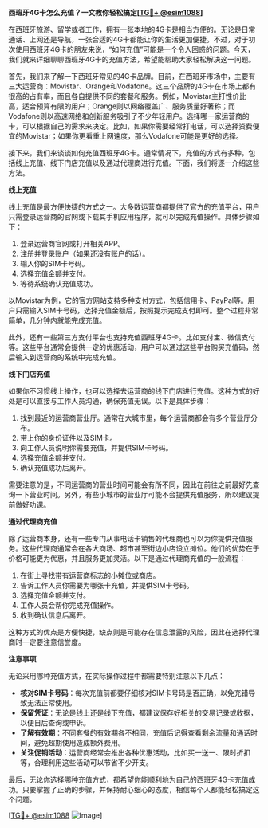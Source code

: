 **西班牙4G卡怎么充值？一文教你轻松搞定[[TG💪+ @esim1088](https://t.me/s/esim1088)]**

在西班牙旅游、留学或者工作，拥有一张本地的4G卡是相当方便的。无论是日常通话、上网还是导航，一张合适的4G卡都能让你的生活更加便捷。不过，对于初次使用西班牙4G卡的朋友来说，“如何充值”可能是一个令人困惑的问题。今天，我们就来详细聊聊西班牙4G卡的充值方法，希望能帮助大家轻松解决这一问题。

首先，我们来了解一下西班牙常见的4G卡品牌。目前，在西班牙市场中，主要有三大运营商：Movistar、Orange和Vodafone。这三个品牌的4G卡在市场上都有很高的占有率，而且各自提供不同的套餐和服务。例如，Movistar主打性价比高，适合预算有限的用户；Orange则以网络覆盖广、服务质量好著称；而Vodafone则以高速网络和创新服务吸引了不少年轻用户。选择哪一家运营商的卡，可以根据自己的需求来决定。比如，如果你需要经常打电话，可以选择资费便宜的Movistar；如果你更看重上网速度，那么Vodafone可能是更好的选择。

接下来，我们来谈谈如何充值西班牙4G卡。通常情况下，充值的方式有多种，包括线上充值、线下门店充值以及通过代理商进行充值。下面，我们将逐一介绍这些方法。

**线上充值**

线上充值是最方便快捷的方式之一。大多数运营商都提供了官方的充值平台，用户只需登录运营商的官网或下载其手机应用程序，就可以完成充值操作。具体步骤如下：

1. 登录运营商官网或打开相关APP。
2. 注册并登录账户（如果还没有账户的话）。
3. 输入你的SIM卡号码。
4. 选择充值金额并支付。
5. 等待系统确认充值成功。

以Movistar为例，它的官方网站支持多种支付方式，包括信用卡、PayPal等。用户只需输入SIM卡号码，选择充值金额后，按照提示完成支付即可。整个过程非常简单，几分钟内就能完成充值。

此外，还有一些第三方支付平台也支持充值西班牙4G卡。比如支付宝、微信支付等。这些平台通常会提供一定的优惠活动，用户可以通过这些平台购买充值码，然后输入到运营商的系统中完成充值。

**线下门店充值**

如果你不习惯线上操作，也可以选择去运营商的线下门店进行充值。这种方式的好处是可以直接与工作人员沟通，确保充值无误。以下是具体步骤：

1. 找到最近的运营商营业厅。通常在大城市里，每个运营商都会有多个营业厅分布。
2. 带上你的身份证件以及SIM卡。
3. 向工作人员说明你需要充值，并提供SIM卡号码。
4. 选择充值金额并支付。
5. 确认充值成功后离开。

需要注意的是，不同运营商的营业时间可能会有所不同，因此在前往之前最好先查询一下营业时间。另外，有些小城市的营业厅可能不会提供充值服务，所以建议提前做好功课。

**通过代理商充值**

除了运营商本身，还有一些专门从事电话卡销售的代理商也可以为你提供充值服务。这些代理商通常会在各大商场、超市甚至街边小店设立摊位。他们的优势在于价格可能更为优惠，并且服务更加灵活。以下是通过代理商充值的一般流程：

1. 在街上寻找带有运营商标志的小摊位或商店。
2. 告诉工作人员你需要为哪张卡充值，并提供SIM卡号码。
3. 选择充值金额并支付。
4. 工作人员会帮你完成充值操作。
5. 收到确认信息后离开。

这种方式的优点是方便快捷，缺点则是可能存在信息泄露的风险，因此在选择代理商时一定要注意信誉度。

**注意事项**

无论采用哪种充值方式，在实际操作过程中都需要特别注意以下几点：

- **核对SIM卡号码**：每次充值前都要仔细核对SIM卡号码是否正确，以免充错导致无法正常使用。
- **保留凭证**：无论是线上还是线下充值，都建议保存好相关的交易记录或收据，以便日后查询或申诉。
- **了解有效期**：不同套餐的有效期各不相同，充值后记得查看剩余流量和通话时间，避免超期使用造成额外费用。
- **关注促销活动**：运营商经常会推出各种优惠活动，比如买一送一、限时折扣等，合理利用这些活动可以节省不少开支。

最后，无论你选择哪种充值方式，都希望你能顺利地为自己的西班牙4G卡充值成功。只要掌握了正确的步骤，并保持耐心细心的态度，相信每个人都能轻松搞定这个问题。

[[TG💪+ @esim1088](https://t.me/s/esim1088) ![Image](https://i.postimg.cc/4NQfJmqS/Snipaste-2025-05-13-00-14-12.png)]